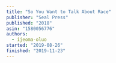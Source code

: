 ```yaml
---
title: "So You Want to Talk About Race"
publisher: "Seal Press"
published: "2018"
asin: "1580056776"
authors:
  - ijeoma-oluo
started: "2019-08-26"
finished: "2019-11-23"
---
```

